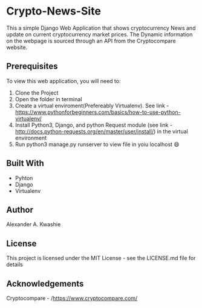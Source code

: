 # Crypto-News-Site
This a simple Django Web Application that shows cryptocurrency News and update on current cryptocurrency 
market prices. The Dynamic information on the webpage is sourced through an API from the Cryptocompare website.

## Prerequisites
To view this web application, you will need to:
1. Clone the Project
2. Open the folder in terminal
3. Create a virtual enviroment(Prefereably Virtualenv). See link - https://www.pythonforbeginners.com/basics/how-to-use-python-virtualenv/
4. Install Python3, Django, and python Request module (see link - http://docs.python-requests.org/en/master/user/install/) in the virtual environment
5. Run python3 manage.py runserver to view file in yoiu localhost :smile:


## Built With
- Pyhton
- Django
- Virtualenv


## Author
Alexander A. Kwashie

## License
This project is licensed under the MIT License - see the LICENSE.md file for details

## Acknowledgements
Cryptocompare - /https://www.cryptocompare.com/
